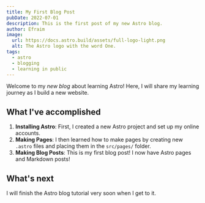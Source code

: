 ```yaml
---
title: My First Blog Post
pubDate: 2022-07-01
description: This is the first post of my new Astro blog.
author: Efraim
image:
  url: https://docs.astro.build/assets/full-logo-light.png
  alt: The Astro logo with the word One.
tags:
  - astro
  - blogging
  - learning in public
---
```

Welcome to my *new blog* about learning Astro! Here, I will share my learning journey as I build a new website.

## What I've accomplished

1. **Installing Astro**: First, I created a new Astro project and set up my online accounts.
2. **Making Pages**: I then learned how to make pages by creating new `.astro` files and placing them in the `src/pages/` folder.
3. **Making Blog Posts**: This is my first blog post! I now have Astro pages and Markdown posts!

## What's next

I will finish the Astro blog tutorial very soon when I get to it.
